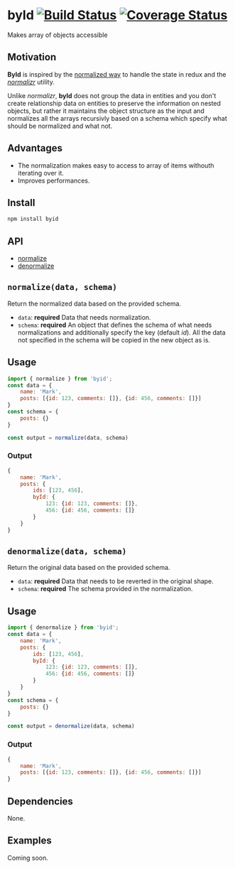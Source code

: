 # byId [![Build Status](https://travis-ci.org/davidecalignano/byid.svg?branch=master)](https://travis-ci.org/davidecalignano/byid) [![Coverage Status](https://coveralls.io/repos/github/davidecalignano/byid/badge.svg?branch=master)](https://coveralls.io/github/davidecalignano/byid?branch=master)
Makes array of objects accessible

## Motivation
**ById** is inspired by the [normalized way](http://redux.js.org/docs/recipes/reducers/NormalizingStateShape.html) to handle the state in redux and the [*normalizr*](https://github.com/paularmstrong/normalizr) utility.

Unlike *normalizr*, **byId** does not group the data in entities and you don't create relationship data on entities to preserve the information on nested objects, but rather it maintains the object structure as the input and normalizes all the arrays recursivly based on a schema which specify what should be normalized and what not.

## Advantages
- The normalization makes easy to access to array of items withouth iterating over it.
- Improves performances.

## Install

```bash
npm install byid
```

## API
* [normalize](#normalizedata-schema)
* [denormalize](#denormalizedata-schema)

## `normalize(data, schema)`
Return the normalized data based on the provided schema.

* `data`: **required** Data that needs normalization.
* `schema`: **required** An object that defines the schema of what needs normalizations and additionally specify the key (default *id*). All the data not specified in the schema will be copied in the new object as is.

## Usage

```js
import { normalize } from 'byid';
const data = {
    name: 'Mark',
    posts: [{id: 123, comments: []}, {id: 456, comments: []}]
}
const schema = {
    posts: {}
}

const output = normalize(data, schema)

```

### Output
```js
{
    name: 'Mark',
    posts: {
        ids: [123, 456],
        byId: {
            123: {id: 123, comments: []},
            456: {id: 456, comments: []}
        }
    }
}
```

## `denormalize(data, schema)`
Return the original data based on the provided schema.

* `data`: **required** Data that needs to be reverted in the original shape.
* `schema`: **required** The schema provided in the normalization.

## Usage

```js
import { denormalize } from 'byid';
const data = {
    name: 'Mark',
    posts: {
        ids: [123, 456],
        byId: {
            123: {id: 123, comments: []},
            456: {id: 456, comments: []}
        }
    }
}
const schema = {
    posts: {}
}

const output = denormalize(data, schema)

```

### Output
```js
{
    name: 'Mark',
    posts: [{id: 123, comments: []}, {id: 456, comments: []}]
}
```

## Dependencies
None.

## Examples
Coming soon.


